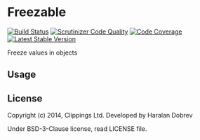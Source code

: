 Freezable
=========

[![Build Status](https://travis-ci.org/clippings/freezable.png?branch=master)](https://travis-ci.org/clippings/freezable)
[![Scrutinizer Code Quality](https://scrutinizer-ci.com/g/clippings/freezable/badges/quality-score.png)](https://scrutinizer-ci.com/g/clippings/freezable/)
[![Code Coverage](https://scrutinizer-ci.com/g/clippings/freezable/badges/coverage.png)](https://scrutinizer-ci.com/g/clippings/freezable/)
[![Latest Stable Version](https://poser.pugx.org/clippings/freezable/v/stable.png)](https://packagist.org/packages/clippings/freezable)

Freeze values in objects

Usage
-----

License
-------

Copyright (c) 2014, Clippings Ltd. Developed by Haralan Dobrev

Under BSD-3-Clause license, read LICENSE file.
